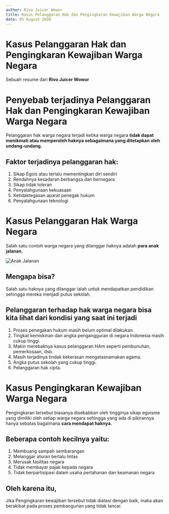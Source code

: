 ```yaml
---
author: Rivo Juicer Wowor
title: Kasus Pelanggaran Hak dan Pengingkaran Kewajiban Warga Negara
date: 05 August 2020
---
```


# Kasus Pelanggaran Hak dan Pengingkaran Kewajiban Warga Negara

Sebuah resume dari **Rivo Juicer Wowor**

# Penyebab terjadinya Pelanggaran Hak dan Pengingkaran Kewajiban Warga Negara

Pelanggaran hak warga negara terjadi ketika warga negara **tidak dapat menikmati atau memperoleh haknya sebagaimana yang ditetapkan oleh undang-undang.**

## Faktor terjadinya pelanggaran hak:
1. Sikap Egois atau terlalu mementingkan diri sendiri <!-- .element: class="fragment" data-fragment-index="6" -->
2. Rendahnya kesadaran berbangsa dan bernegara <!-- .element: class="fragment" data-fragment-index="5" -->
3. Sikap tidak toleran <!-- .element: class="fragment" data-fragment-index="4" -->
4. Penyalahgunaan kekuasaan <!-- .element: class="fragment" data-fragment-index="3" -->
5. Ketidaktegasan aparat penegak hukum <!-- .element: class="fragment" data-fragment-index="2" -->
6. Penyalahgunaan teknologi <!-- .element: class="fragment" data-fragment-index="1" -->

# Kasus Pelanggaran Hak Warga Negara
Salah satu contoh warga negara yang dilanggar haknya adalah **para anak jalanan.**

![Anak Jalanan](https://awsimages.detik.net.id/community/media/visual/2016/08/02/916782f9-b4f3-41cd-b100-74ea4cd73cdc.jpg?w=700&q=90)

## Mengapa bisa?
Salah satu haknya yang dilanggar ialah untuk mendapatkan pendidikan sehingga mereka menjadi putus sekolah.

## Pelanggaran terhadap hak warga negara bisa kita lihat dari kondisi yang saat ini terjadi
1. Proses penegakan hukum masih belum optimal dilakukan. <!-- .element: class="fragment" data-fragment-index="6" -->
2. Tingkat kemiskinan dan angka pengangguran di negara Indonesia masih cukup tinggi. <!-- .element: class="fragment" data-fragment-index="5" -->
3. Makin merebaknya kasus pelanggaran HAm seperti pembunuhan, pemerkosaan, dsb. <!-- .element: class="fragment" data-fragment-index="4" -->
4. Masih terjadinya tindak kekerasan mengatasnamakan agama. <!-- .element: class="fragment" data-fragment-index="3" -->
5. Angka putus sekolah yang cukup tinggi. <!-- .element: class="fragment" data-fragment-index="2" -->
6. Pelanggaran hak cipta. <!-- .element: class="fragment" data-fragment-index="1" -->

# Kasus Pengingkaran Kewajiban Warga Negara
Pengingkaran tersebut biasanya disebabkan oleh tingginya sikap egoisme yang dimiliki oleh setiap warga negara sehingga yang ada di pikirannya hanya sebatas bagaimana **cara mendapat haknya.**

## Beberapa contoh kecilnya yaitu:
1. Membuang sampah sembarangan <!-- .element: class="fragment" data-fragment-index="5" -->
2. Melanggar aturan berlalu lintas <!-- .element: class="fragment" data-fragment-index="4" -->
3. Merusak fasilitas negara <!-- .element: class="fragment" data-fragment-index="3" -->
4. Tidak membayar pajak kepada negara <!-- .element: class="fragment" data-fragment-index="2" -->
5. Tidak berpartisipasi dalam usaha pertahanan dan keamanan negara <!-- .element: class="fragment" data-fragment-index="1" -->

## Oleh karena itu,
Jika Pengingkaran kewajiban tersebut tidak diatasi dengan baik, maka akan berakibat pada proses pembangunan yang tidak lancar.